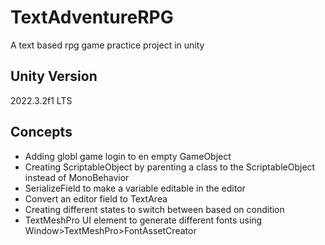 # TextAdventureRPG
A text based rpg game practice project in unity

## Unity Version
2022.3.2f1 LTS

## Concepts
- Adding globl game login to en empty GameObject
- Creating ScriptableObject by parenting a class to the ScriptableObject instead of MonoBehavior
- SerializeField to make a variable editable in the editor
- Convert an editor field to TextArea
- Creating different states to switch between based on condition
- TextMeshPro UI element to generate different fonts using Window>TextMeshPro>FontAssetCreator
